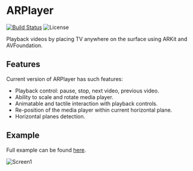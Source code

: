 # ARPlayer

[![Build Status](https://travis-ci.org/MaximAlien/ARPlayer.svg?branch=master)](https://travis-ci.org/MaximAlien/ARPlayer)
![License](https://img.shields.io/badge/license-MIT-blue.svg)

Playback videos by placing TV anywhere on the surface using ARKit and AVFoundation.

## Features
Current version of ARPlayer has such features:
- Playback control: pause, stop, next video, previous video.
- Ability to scale and rotate media player.
- Animatable and tactile interaction with playback controls.
- Re-position of the media player within current horizontal plane.
- Horizontal planes detection.

## Example
Full example can be found [here](https://www.youtube.com/watch?v=2cl9tNzfBYc).

![Screen1](https://raw.githubusercontent.com/MaximAlien/ARPlayer/master/ARPlayer/Resources/example.gif)
